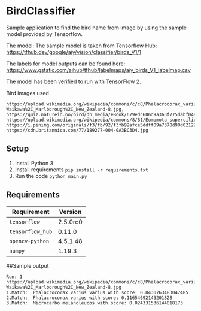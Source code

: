 # BirdClassifier
Sample application to find the bird name from image by using the sample model provided by Tensorflow.  

The model: The sample model is taken from Tensorflow Hub:
https://tfhub.dev/google/aiy/vision/classifier/birds_V1/1

The labels for model outputs can be found here:
https://www.gstatic.com/aihub/tfhub/labelmaps/aiy_birds_V1_labelmap.csv

The model has been verified to run with TensorFlow 2.

Bird images used
```
https://upload.wikimedia.org/wikipedia/commons/c/c8/Phalacrocorax_varius_-Waikawa%2C_Marlborough%2C_New_Zealand-8.jpg,
https://quiz.natureid.no/bird/db_media/eBook/679edc606d9a363f775dabf0497d31de8c3d7060.jpg,
https://upload.wikimedia.org/wikipedia/commons/8/81/Eumomota_superciliosa.jpg,
https://i.pinimg.com/originals/f3/fb/92/f3fb92afce5ddff09a7370d90d021225.jpg,
https://cdn.britannica.com/77/189277-004-0A3BC3D4.jpg
```

## Setup
1) Install Python 3
2) Install requirements `pip install -r requirements.txt`
3) Run the code `python main.py`

## Requirements
| Requirement | Version |
| --- | --- |
| `tensorflow` | 2.5.0rc0 |
| `tensorflow_hub` | 0.11.0 |
| `opencv-python` | 4.5.1.48 |
| `numpy` | 1.19.3 |

##Sample output
```
Run: 1 https://upload.wikimedia.org/wikipedia/commons/c/c8/Phalacrocorax_varius_-Waikawa%2C_Marlborough%2C_New_Zealand-8.jpg
1.Match:  Phalacrocorax varius varius with score: 0.8430763483047485
2.Match:  Phalacrocorax varius with score: 0.11654692143201828
3.Match:  Microcarbo melanoleucos with score: 0.024331536144018173
